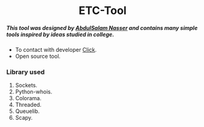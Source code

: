 <h1 align="center">ETC-Tool</h1>

<h5>This tool was designed by <a href="https://github.com/s2000n" target="_blank">AbdulSalam Nasser</a> and contains many simple tools inspired by ideas studied in college.</h5>
<ul>
    <li>To contact with developer <a href="https://alfan.link/s2000.n" target="_blank"> Click</a>.</li>
    <li>Open source tool.</li>
</ul>
<h3>Library used</h3>
<ol>
    <li>Sockets.</li>
    <li>Python-whois.</li>
    <li>Colorama.</li>
    <li>Threaded.</li>
    <li>Queuelib.</li>
    <li>Scapy.</li>
</ol>

